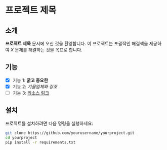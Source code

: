 # 프로젝트 제목

## 소개
**프로젝트 제목** 문서에 오신 것을 환영합니다. 이 프로젝트는 포괄적인 해결책을 제공하여 *X* 문제를 해결하는 것을 목표로 합니다.

## 기능
- [x] 기능 1: **굵고 중요한**
- [x] 기능 2: *기울임체와 강조*
- [ ] 기능 3: [리소스 링크](https://example.com)

## 설치
프로젝트를 설치하려면 다음 명령을 실행하세요:

```bash
git clone https://github.com/yourusername/yourproject.git
cd yourproject
pip install -r requirements.txt

